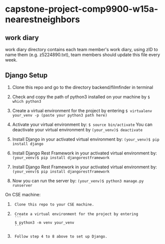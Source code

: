 # capstone-project-comp9900-w15a-nearestneighbors
## work diary
work diary directory contains each team member's work diary, using zID to name them (e.g. z5224890.txt), team members should update this file every week.

## Django Setup
1.  Clone this repo and go to the directory backend/filmfinder in terminal

2.  Check and copy the path of python3 installed on your machine by
        ```
        $ which python3
        ```
      
3.  Create a virtual environment for the project by entering
        ```
        $ virtualenv your_venv -p (paste your python3 path here)
        ```
      
4.  Activate your virtual environment by:
        ```
        $ source bin/activate
        ```
    You can deactivate your virtual environment by
        ```
        (your_venv)$ deactivate
        ```
        
5.  Install Django in your activated virtual environment by: 
        ```
        (your_venv)$ pip install django
        ```
        
6.  Install Django Rest Framework in your activated virtual environment by: 
        ```
        (your_venv)$ pip install djangorestframework
        ```
        
7.  Install Django Rest Framework in your activated virtual environment by: 
        ```
        (your_venv)$ pip install djangorestframework
        ```
        
8.  Now you can run the server by: 
        ```
        (your_venv)$ python3 manage.py runserver
        ```
        
On CSE machine:
1.      Clone this repo to your CSE machine.

2.      Create a virtual environment for the project by entering
        ```
        $ python3 -m venv your_venv
        ```
3.      Follow step 4 to 8 above to set up Django.
